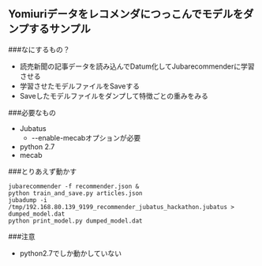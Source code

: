 ## Yomiuriデータをレコメンダにつっこんでモデルをダンプするサンプル

###なにするもの？
- 読売新聞の記事データを読み込んでDatum化してJubarecommenderに学習させる
- 学習させたモデルファイルをSaveする
- Saveしたモデルファイルをダンプして特徴ごとの重みをみる

###必要なもの
- Jubatus
   - --enable-mecabオプションが必要
- python 2.7
- mecab

###とりあえず動かす

```
jubarecommender -f recommender.json &
python train_and_save.py articles.json
jubadump -i /tmp/192.168.80.139_9199_recommender_jubatus_hackathon.jubatus > dumped_model.dat
python print_model.py dumped_model.dat
```

###注意
- python2.7でしか動かしていない

